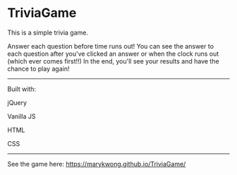 # TriviaGame
This is a simple trivia game. 

Answer each question before time runs out!
You can see the answer to each question after you've clicked an answer or when the clock runs out (which ever comes first!!)
In the end, you'll see your results and have the chance to play again!

----------------------------------------
Built with:

jQuery

Vanilla JS

HTML

CSS

----------------------------------------
See the game here: https://marykwong.github.io/TriviaGame/


